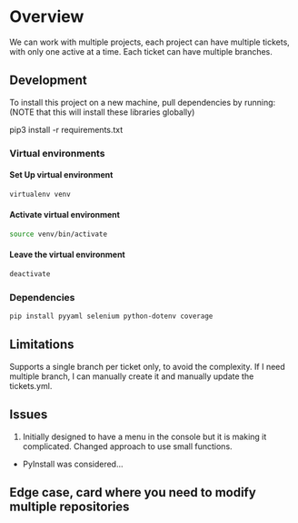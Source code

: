 # Overview

We can work with multiple projects, each project can have multiple tickets, with
 only one active at a time.  Each ticket can have multiple branches.

## Development

To install this project on a new machine, pull dependencies by running: (NOTE that this will install these libraries globally)

pip3 install -r requirements.txt


### Virtual environments

#### Set Up virtual environment

```bash
virtualenv venv
```

#### Activate virtual environment

```bash
source venv/bin/activate
```

#### Leave the virtual environment

```bash
deactivate
```

### Dependencies

```bash
pip install pyyaml selenium python-dotenv coverage
```

## Limitations

Supports a single branch per ticket only, to avoid the complexity.
If I need multiple branch, I can manually create it and manually update the tickets.yml.

## Issues

1. Initially designed to have a menu in the console but it is making it
 complicated.  Changed approach to use small functions.
- PyInstall was considered...

## Edge case, card where you need to modify multiple repositories
